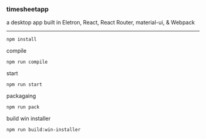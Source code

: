 ### timesheetapp
a desktop app built in Eletron, React, React Router, material-ui, &amp; Webpack

--- 

```
npm install
```

compile

```
npm run compile
```

start 

```
npm run start
```

packagaing

```
npm run pack
```

build win installer

```
npm run build:win-installer
```
